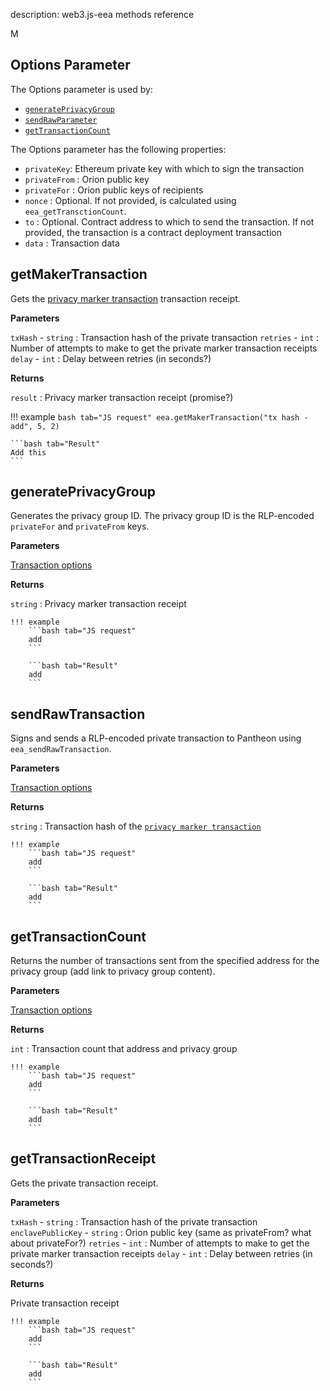 description: web3.js-eea methods reference
<!--- END of page meta data -->

M

## Options Parameter 

The Options parameter is used by: 

* [`generatePrivacyGroup`](#generateprivacygroup)
* [`sendRawParameter`](#sendrawtransaction)
* [`getTransactionCount`](#gettransactioncount)

The Options parameter has the following properties: 

* `privateKey`: Ethereum private key with which to sign the transaction
* `privateFrom` : Orion public key
* `privateFor` : Orion public keys of recipients
* `nonce` : Optional. If not provided, is calculated using `eea_getTransctionCount`.
* `to` : Optional. Contract address to which to send the transaction. If not provided, the transaction 
is a contract deployment transaction
* `data` : Transaction data

## getMakerTransaction

Gets the [privacy marker transaction](../Privacy/Private-Transaction-Processing.md) transaction receipt.

**Parameters**

`txHash` - `string` : Transaction hash of the private transaction
`retries` - `int` : Number of attempts to make to get the private marker transaction receipts 
`delay` - `int` : Delay between retries (in seconds?)

**Returns**

`result` : Privacy marker transaction receipt (promise?)

!!! example
    ```bash tab="JS request"
    eea.getMakerTransaction("tx hash -add", 5, 2)
    ```
    
    ```bash tab="Result"
    Add this
    ```
    
## generatePrivacyGroup
    
Generates the privacy group ID. The privacy group ID is the RLP-encoded `privateFor` and `privateFrom` keys.
    
**Parameters**
    
[Transaction options](#options-parameter)
    
**Returns**
    
`string` : Privacy marker transaction receipt  
    
    !!! example
        ```bash tab="JS request"
        add
        ```
        
        ```bash tab="Result"
        add
        ```
        
## sendRawTransaction 

Signs and sends a RLP-encoded private transaction to Pantheon using `eea_sendRawTransaction`. 

**Parameters**

[Transaction options](#options-parameter)

**Returns**

`string` : Transaction hash of the [`privacy marker transaction`](../Privacy/Private-Transaction-Processing.md)   
    
    !!! example
        ```bash tab="JS request"
        add
        ```
        
        ```bash tab="Result"
        add
        ```

## getTransactionCount 

Returns the number of transactions sent from the specified address for the privacy group (add link to privacy group content).

**Parameters**

[Transaction options](#options-parameter)

**Returns**

`int` : Transaction count that address and privacy group

    !!! example
        ```bash tab="JS request"
        add
        ```
        
        ```bash tab="Result"
        add
        ```

## getTransactionReceipt 

Gets the private transaction receipt.

**Parameters**

`txHash` - `string` : Transaction hash of the private transaction
`enclavePublicKey` - `string` : Orion public key (same as privateFrom?  what about privateFor?)
`retries` - `int` : Number of attempts to make to get the private marker transaction receipts 
`delay` - `int` : Delay between retries (in seconds?)

**Returns**

Private transaction receipt 

    !!! example
        ```bash tab="JS request"
        add
        ```
        
        ```bash tab="Result"
        add
        ```